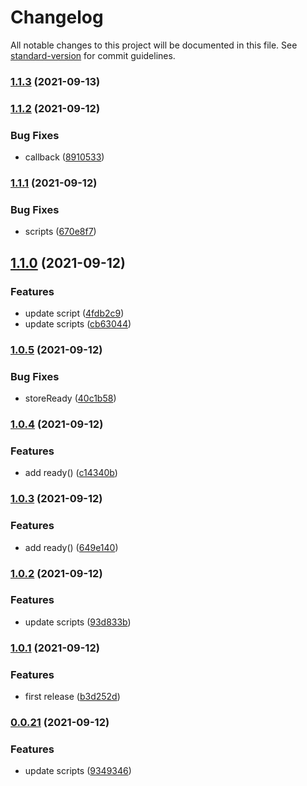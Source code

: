 # Changelog

All notable changes to this project will be documented in this file. See [standard-version](https://github.com/conventional-changelog/standard-version) for commit guidelines.

### [1.1.3](https://github.com/linq2js/reasc/compare/v1.1.2...v1.1.3) (2021-09-13)

### [1.1.2](https://github.com/linq2js/reasc/compare/v1.1.1...v1.1.2) (2021-09-12)


### Bug Fixes

* callback ([8910533](https://github.com/linq2js/reasc/commit/89105332d02d4a082ae7889507efe03b9f766a11))

### [1.1.1](https://github.com/linq2js/reasc/compare/v1.1.0...v1.1.1) (2021-09-12)


### Bug Fixes

* scripts ([670e8f7](https://github.com/linq2js/reasc/commit/670e8f7644fdb0fb397b257997e2fcc38d168251))

## [1.1.0](https://github.com/linq2js/reasc/compare/v1.0.5...v1.1.0) (2021-09-12)


### Features

* update script ([4fdb2c9](https://github.com/linq2js/reasc/commit/4fdb2c94c996482507b83f59b36804aca8c6f8f9))
* update scripts ([cb63044](https://github.com/linq2js/reasc/commit/cb6304431c811b81ee165bc1c785589ef85c3d95))

### [1.0.5](https://github.com/linq2js/reasc/compare/v1.0.4...v1.0.5) (2021-09-12)


### Bug Fixes

* storeReady ([40c1b58](https://github.com/linq2js/reasc/commit/40c1b58c7a360ba41ecb42fb03387f433a1b4a91))

### [1.0.4](https://github.com/linq2js/reasc/compare/v1.0.3...v1.0.4) (2021-09-12)


### Features

* add ready() ([c14340b](https://github.com/linq2js/reasc/commit/c14340b31214e99e68a256349474fd25621fb800))

### [1.0.3](https://github.com/linq2js/reasc/compare/v1.0.2...v1.0.3) (2021-09-12)


### Features

* add ready() ([649e140](https://github.com/linq2js/reasc/commit/649e14086345a9d4e0ddc9bf65186d670fc2524c))

### [1.0.2](https://github.com/linq2js/reasc/compare/v1.0.1...v1.0.2) (2021-09-12)


### Features

* update scripts ([93d833b](https://github.com/linq2js/reasc/commit/93d833bc9d12d6a88b30f6e6b1485e4019c60d41))

### [1.0.1](https://github.com/linq2js/reasc/compare/v0.0.21...v1.0.1) (2021-09-12)


### Features

* first release ([b3d252d](https://github.com/linq2js/reasc/commit/b3d252d99266b684faf927808cf2237ac986a9ad))

### [0.0.21](https://github.com/linq2js/reasc/compare/v0.0.20...v0.0.21) (2021-09-12)


### Features

* update scripts ([9349346](https://github.com/linq2js/reasc/commit/93493469c46c39104a2c79ccf2d166ba4a20e387))
